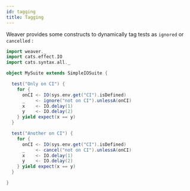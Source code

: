 ```yaml
---
id: tagging
title: Tagging
---
```


Weaver provides some constructs to dynamically tag tests as `ignored` or `cancelled` :

```scala mdoc
import weaver._
import cats.effect.IO
import cats.syntax.all._

object MySuite extends SimpleIOSuite {

  test("Only on CI") {
    for {
      onCI <- IO(sys.env.get("CI").isDefined)
      _    <- ignore("not on CI").unlessA(onCI)
      x    <- IO.delay(1)
      y    <- IO.delay(2)
    } yield expect(x == y)
  }

  test("Another on CI") {
    for {
      onCI <- IO(sys.env.get("CI").isDefined)
      _    <- cancel("not on CI").unlessA(onCI)
      x    <- IO.delay(1)
      y    <- IO.delay(2)
    } yield expect(x == y)
  }

}
```
